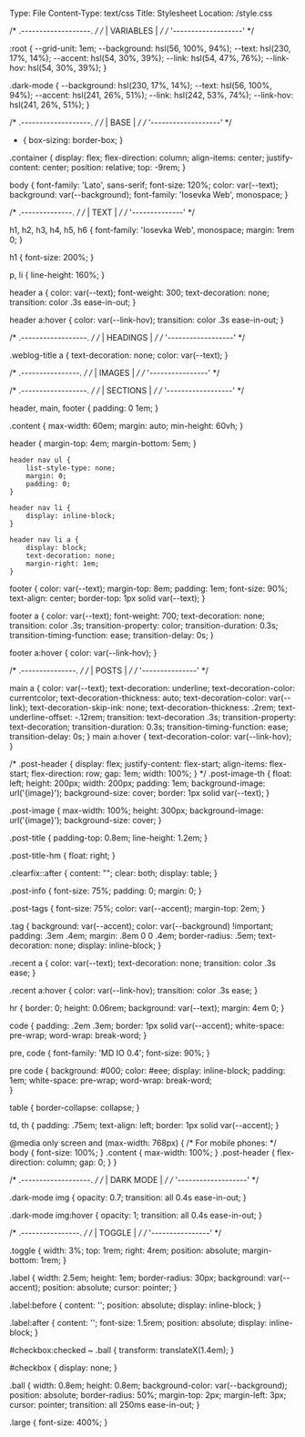 Type: File
Content-Type: text/css
Title: Stylesheet
Location: /style.css


/* .-------------------. */
/* |     VARIABLES     | */
/* '-------------------' */


 :root {
    --grid-unit: 1em;
    --background: hsl(56, 100%, 94%);
    --text: hsl(230, 17%, 14%);
    --accent: hsl(54, 30%, 39%);
    --link: hsl(54, 47%, 76%); 
    --link-hov: hsl(54, 30%, 39%);
}

.dark-mode {
    --background: hsl(230, 17%, 14%);
    --text: hsl(56, 100%, 94%);
    --accent: hsl(241, 26%, 51%);
    --link: hsl(242, 53%, 74%);
    --link-hov: hsl(241, 26%, 51%);
}

/* .-------------------. */
/* |        BASE       | */
/* '-------------------' */

* {
	box-sizing: border-box;
}

.container {
    display: flex;
    flex-direction: column;
    align-items: center;
    justify-content: center;
    position: relative;
    top: -9rem;
}

body {
	font-family: 'Lato', sans-serif;
	font-size: 120%;
	color: var(--text);
	background: var(--background);
    font-family: 'Iosevka Web', monospace;
}


/* .--------------. */
/* |     TEXT     | */
/* '--------------' */

h1, h2, h3, h4, h5, h6 {
	font-family: 'Iosevka Web', monospace;
	margin: 1rem 0;
}

h1 {
    font-size: 200%;
}

p, li {
	line-height: 160%;
}

header a { 
    color: var(--text);
    font-weight: 300;
    text-decoration: none;
    transition: color .3s ease-in-out;
}

header a:hover { 
    color: var(--link-hov); 
    transition: color .3s ease-in-out;
}


/* .------------------. */
/* |     HEADINGS     | */
/* '------------------' */

.weblog-title a {
	text-decoration: none;
	color: var(--text);
}

/* .----------------. */
/* |     IMAGES     | */
/* '----------------' */

/* .------------------. */
/* |     SECTIONS     | */
/* '------------------' */

header, main, footer {
	padding: 0 1em;
}

.content {
    max-width: 60em;
    margin: auto;
    min-height: 60vh;
}

header {
	margin-top: 4em;
    margin-bottom: 5em;
}

    header nav ul {
        list-style-type: none;
        margin: 0;
        padding: 0;
    }

    header nav li {
        display: inline-block;
    }

    header nav li a {
        display: block;
        text-decoration: none;
        margin-right: 1em;
    }

footer {
    color: var(--text);
	margin-top: 8em;
    padding: 1em;
	font-size: 90%;
	text-align: center;
    border-top: 1px solid var(--text);
}

footer a { 
    color: var(--text);
    font-weight: 700;
    text-decoration: none;
    transition: color .3s;
    transition-property: color;
    transition-duration: 0.3s;
    transition-timing-function: ease;
    transition-delay: 0s;
}

footer a:hover { 
    color: var(--link-hov); 
}

/* .---------------. */
/* |     POSTS     | */
/* '---------------' */


main a { 
    color: var(--text);
    text-decoration: underline;
    text-decoration-color: currentcolor;
    text-decoration-thickness: auto;
    text-decoration-color: var(--link);
    text-decoration-skip-ink: none;
    text-decoration-thickness: .2rem;
    text-underline-offset: -.12rem;
    transition: text-decoration .3s;
    transition-property: text-decoration;
    transition-duration: 0.3s;
    transition-timing-function: ease;
    transition-delay: 0s;
}
main a:hover { 
    text-decoration-color: var(--link-hov); 
}

/*
.post-header {
  display: flex;
  justify-content: flex-start;
  align-items: flex-start;
  flex-direction: row;
  gap: 1em;
  width: 100%;
}
*/
.post-image-th {
    float: left;
    height: 200px;
    width: 200px;
    padding: 1em;
    background-image: url('{image}');
    background-size: cover;
    border: 1px solid var(--text);
}

.post-image {
  max-width: 100%;
  height: 300px;
  background-image: url('{image}');
  background-size: cover;
}

.post-title {
    padding-top: 0.8em;
    line-height: 1.2em;
}

.post-title-hm {
    float: right;
}

.clearfix::after {
  content: "";
  clear: both;
  display: table;
}

.post-info {
	font-size: 75%;
    padding: 0;
    margin: 0;
}

.post-tags {
	font-size: 75%;
	color: var(--accent);
    margin-top: 2em;
}

.tag {
	background: var(--accent);
	color: var(--background) !important;
	padding: .3em .4em;
	margin: .8em 0 0 .4em;
	border-radius: .5em;
	text-decoration: none;
	display: inline-block;
}

.recent a {
    color: var(--text);
    text-decoration: none;
    transition: color .3s ease;
}

.recent a:hover {
    color: var(--link-hov);
    transition: color .3s ease;
}

hr {
	border: 0;
	height: 0.06rem;
	background: var(--text);
	margin: 4em 0;
}

code {
	padding: .2em .3em;
	border: 1px solid var(--accent);
	white-space: pre-wrap;
	word-wrap: break-word; 
}

pre, code {
	font-family: 'MD IO 0.4';
	font-size: 90%;
}

pre code {
	background: #000;
	color: #eee;
	display: inline-block;
	padding: 1em;
	white-space: pre-wrap;
	word-wrap: break-word;   
}


table {
	border-collapse: collapse;
}

td, th {
	padding: .75em;
	text-align: left;
	border: 1px solid var(--accent);
}


@media only screen and (max-width: 768px) {
  /* For mobile phones: */
  body {
    font-size: 100%;
  }
  .content {
    max-width: 100%;
  }
  .post-header {
    flex-direction: column;
    gap: 0;
  }
}

/* .-------------------. */
/* |     DARK MODE     | */
/* '-------------------' */


.dark-mode img {
    opacity: 0.7;
    transition: all 0.4s ease-in-out;
}

.dark-mode img:hover {
    opacity: 1;
    transition: all 0.4s ease-in-out;
}


/* .----------------. */
/* |     TOGGLE     | */
/* '----------------' */


.toggle {
    width: 3%;
    top: 1rem;
    right: 4rem;
    position: absolute;
    margin-bottom: 1rem;
}

.label {
    width: 2.5em;
    height: 1em;
    border-radius: 30px;
    background: var(--accent);
    position: absolute;
    cursor: pointer;
}

.label:before {
    content: '';
    position: absolute;
    display: inline-block;
}

.label:after {
    content: '';
    font-size: 1.5rem;
    position: absolute;
    display: inline-block;
}

#checkbox:checked ~ .ball {
    transform: translateX(1.4em);
}

#checkbox {
    display: none;
}

.ball {
    width: 0.8em;
    height: 0.8em;
    background-color: var(--background);
    position: absolute;
    border-radius: 50%;
    margin-top: 2px;
    margin-left: 3px;
    cursor: pointer;
    transition: all 250ms ease-in-out;
}

.large {
    font-size: 400%;
}